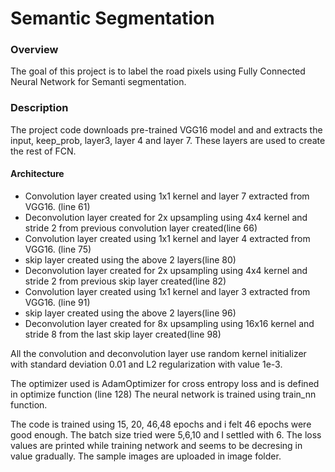 # Semantic Segmentation
### Overview
The goal of this project is to label the road pixels using Fully Connected Neural Network for Semanti segmentation.

### Description
The project code downloads pre-trained VGG16  model and and extracts the input, keep_prob, layer3, layer 4 and layer 7. These layers are used to create the rest of FCN.

#### Architecture
- Convolution layer created using 1x1 kernel and layer 7 extracted from VGG16. (line 61)
- Deconvolution layer created for 2x upsampling using 4x4 kernel and stride 2 from previous convolution layer created(line 66)
- Convolution layer created using 1x1 kernel and layer 4 extracted from VGG16. (line 75)
- skip layer created using the above 2 layers(line 80)
- Deconvolution layer created for 2x upsampling using 4x4 kernel and stride 2 from previous skip layer created(line 82)
- Convolution layer created using 1x1 kernel and layer 3 extracted from VGG16. (line 91)
- skip layer created using the above 2 layers(line 96)
- Deconvolution layer created for 8x upsampling using 16x16 kernel and stride 8 from the last skip layer created(line 98)

All the convolution and deconvolution layer use random kernel initializer with standard deviation 0.01 and L2 regularization  with value 1e-3.

The optimizer used is AdamOptimizer for cross entropy loss and is defined in optimize function (line 128)
The neural network is trained using train_nn function.

The code is trained using 15, 20, 46,48 epochs and i felt 46 epochs were good enough.
The batch size tried were 5,6,10 and I settled with 6.
The loss values are printed while training network and seems to be decresing in value gradually.
The sample images are uploaded in image folder.
